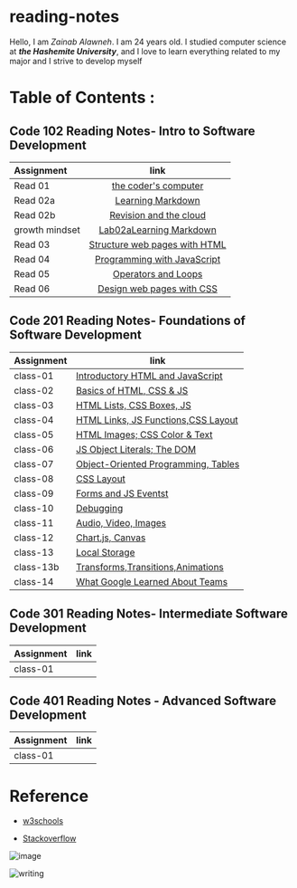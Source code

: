 # reading-notes


Hello, I am *Zainab Alawneh*. I am 24 years old. I studied computer science at ***the Hashemite University***, and I love to learn everything related to my major and I strive to develop myself


# **Table of Contents :**


## **Code 102 Reading Notes- Intro to Software Development**


| Assignment    |                   link                                    | 
| :---          |                  :----:                                   |
| Read 01       |[the coder's computer](code102readnote/read01.md)          | 
| Read 02a      |[Learning Markdown](code102readnote/read02a.md)            | 
| Read 02b      |[Revision and the cloud ](code102readnote/read02b.md)      | 
|growth mindset |[Lab02aLearning Markdown](code102readnote/growthMindset.md)| 
| Read 03       |[Structure web pages with HTML](code102readnote/read03.md) | 
| Read 04       |[Programming with JavaScript](code102readnote/read04.md)   |
| Read 05       |[Operators and Loops](code102readnote/read05.md)           |
| Read 06       |[Design web pages with CSS](code102readnote/read06.md)     |








## **Code 201  Reading Notes- Foundations of Software Development**
 

| Assignment   |                      link                                          |
| -----------  | ---------------------------------------------------------------    |
|    class-01  | [Introductory HTML and JavaScript](code201readnote/class-01.md)    |
|    class-02  | [ Basics of HTML, CSS & JS](code201readnote/class-02.md)           |
|    class-03  | [ HTML Lists, CSS Boxes, JS](code201readnote/class-03.md)          |
|    class-04  | [ HTML Links, JS Functions,CSS Layout](code201readnote/class-04.md)|
|    class-05  | [HTML Images; CSS Color & Text](code201readnote/class-05.md)       |
|    class-06  | [JS Object Literals; The DOM](code201readnote/class-06.md)         |
|    class-07  | [Object-Oriented Programming, Tables](code201readnote/class-07.md) |
|    class-08  | [ CSS Layout](code201readnote/class-08.md)                         |
|    class-09  | [ Forms and JS Eventst](code201readnote/class-09.md)               |
|    class-10  | [Debugging](code201readnote/class-10.md)                           |
|    class-11  | [ Audio, Video, Images](code201readnote/class-11.md)               |
|    class-12  | [Chart.js, Canvas](code201readnote/class-12.md)                    |
|    class-13  | [ Local Storage](code201readnote/class-13.md)                      |
|    class-13b | [Transforms,Transitions,Animations](code201readnote/class-13b.md)  |
|    class-14  | [What Google Learned About Teams](code201readnote/class-14.md)     |



## **Code 301 Reading Notes- Intermediate Software Development**
 

| Assignment   |                      link                                          |
| -----------  | ---------------------------------------------------------------    |
|    class-01  |                                                                    |





## **Code 401 Reading Notes - Advanced Software Development**

| Assignment   |                      link                                          |
| -----------  | ---------------------------------------------------------------    |
|    class-01  |                                                                    |



# **Reference**

+  [w3schools](https://www.w3schools.com/default.asp)

+ [Stackoverflow](https://stackoverflow.com/)

![image](https://i.pinimg.com/originals/94/bd/8c/94bd8ce9323b31164a02da507fca4aa5.gif)

![writing](https://img.wattpad.com/cd476438fe70a4092ef8c09758368ae3fd274864/68747470733a2f2f73332e616d617a6f6e6177732e636f6d2f776174747061642d6d656469612d736572766963652f53746f7279496d6167652f334a5a645634465f3557643575773d3d2d3431373136343536312e313562366433643363353839356464663231343731323538363736312e676966)